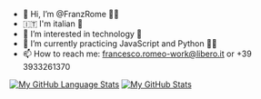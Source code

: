 <!---
FranzRome/FranzRome is a ✨ special ✨ repository because its `README.md` (this file) appears on your GitHub profile.
You can click the Preview link to take a look at your changes.
--->

- 👋 Hi, I’m @FranzRome 💁‍♂️
- 🇮🇹 I'm italian 🍝
- 👀 I’m interested in technology 🤖
- 🌱 I’m currently practicing  JavaScript and Python 🧑‍💻
- 📫 How to reach me: francesco.romeo-work@libero.it or +39 3933261370

[![My GitHub Language Stats](https://github-readme-stats.vercel.app/api/top-langs/?username=franzrome&langs_count=7&theme=bear)]()
[![My GitHub Stats](https://github-readme-stats.vercel.app/api/?username=franzrome&count_private=true&theme=bear&showicons=true)]()
